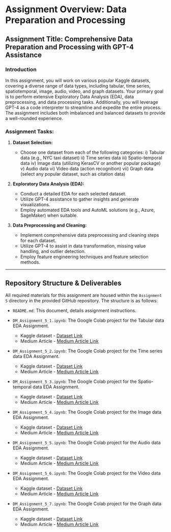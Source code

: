 # Assignment Overview: Data Preparation and Processing

## Assignment Title: Comprehensive Data Preparation and Processing with GPT-4 Assistance

### Introduction
In this assignment, you will work on various popular Kaggle datasets, covering a diverse range of data types, including tabular, time series, spatiotemporal, image, audio, video, and graph datasets. Your primary goal is to perform extensive Exploratory Data Analysis (EDA), data preprocessing, and data processing tasks. Additionally, you will leverage GPT-4 as a code interpreter to streamline and expedite the entire process. The assignment includes both imbalanced and balanced datasets to provide a well-rounded experience.

### Assignment Tasks:

1. **Dataset Selection:**
   - Choose one dataset from each of the following categories:
     i) Tabular data (e.g., NYC taxi dataset)
     ii) Time series data
     iii) Spatio-temporal data
     iv) Image data (utilizing KerasCV or another popular package)
     v) Audio data
     vi) Video data (action recognition)
     vii) Graph data (select any popular dataset, such as citation data)

2. **Exploratory Data Analysis (EDA):**
   - Conduct a detailed EDA for each selected dataset.
   - Utilize GPT-4 assistance to gather insights and generate visualizations.
   - Employ automated EDA tools and AutoML solutions (e.g., Azure, SageMaker) when suitable.

3. **Data Preprocessing and Cleaning:**
   - Implement comprehensive data preprocessing and cleaning steps for each dataset.
   - Utilize GPT-4 to assist in data transformation, missing value handling, and outlier detection.
   - Employ feature engineering techniques and feature selection methods.

---

## Repository Structure & Deliverables

All required materials for this assignment are housed within the `Assignment 5` directory in the provided GitHub repository. The structure is as follows:

- `README.md`: This document, details assignment instructions.


- `DM_Assignment_5_1.ipynb`: The Google Colab project for the Tabular data EDA Assignment.
   - Kaggle dataset - [Dataset Link](https://www.kaggle.com/datasets/iamsouravbanerjee/airline-dataset)
   - Medium Article - [Medium Article Link](https://medium.com/@SriVinayA/️-exploratory-data-analysis-and-preparation-a-dive-into-an-airline-dataset-974ea8813a9e)

- `DM_Assignment_5_2.ipynb`: The Google Colab project for the Time series data EDA Assignment.
   - Kaggle dataset - [Dataset Link](https://www.kaggle.com/datasets/thedevastator/mcdonalds-ice-cream-machines-broken-timeseries)
   - Medium Article - [Medium Article Link](https://medium.com/@SriVinayA/exploratory-data-analysis-on-a-mcdonalds-location-dataset-57e506761562)

- `DM_Assignment_5_3.ipynb`: The Google Colab project for the Spatio-temporal data EDA Assignment.
   - Kaggle dataset - [Dataset Link](https://www.kaggle.com/datasets/mayukh18/deap-deciphering-environmental-air-pollution)
   - Medium Article - [Medium Article Link](https://medium.com/@SriVinayA/exploratory-data-analysis-data-preparation-a-deep-dive-into-pollution-data-8bd84b22443f)

- `DM_Assignment_5_4.ipynb`: The Google Colab project for the Image data EDA Assignment.
   - Kaggle dataset - [Dataset Link](https://www.kaggle.com/datasets/muratkokludataset/pistachio-image-dataset)
   - Medium Article - [Medium Article Link](https://medium.com/@SriVinayA/exploratory-data-analysis-and-preparation-of-the-pistachio-image-dataset-80237c439447)

- `DM_Assignment_5_5.ipynb`: The Google Colab project for the Audio data EDA Assignment.
   - Kaggle dataset - [Dataset Link](https://www.kaggle.com/datasets/alanchn31/free-spoken-digits)
   - Medium Article - [Medium Article Link](https://medium.com/@SriVinayA/️-exploratory-data-analysis-and-processing-of-an-audio-dataset-4ff47a0e815a)

- `DM_Assignment_5_6.ipynb`: The Google Colab project for the Video data EDA Assignment.
   - Kaggle dataset - [Dataset Link](https://www.kaggle.com/datasets/pypiahmad/ucf-youtube-action-data-set)
   - Medium Article - [Medium Article Link]()

- `DM_Assignment_5_7.ipynb`: The Google Colab project for the Graph data EDA Assignment.
   - Kaggle dataset - [Dataset Link](https://medium.com/@SriVinayA/dive-into-data-unveiling-the-depths-of-a-diving-video-dataset-ea3161b416f5)
   - Medium Article - [Medium Article Link](https://medium.com/@SriVinayA/unlocking-insights-from-the-2015-census-tract-data-an-eda-journey-0084a67f2940)

